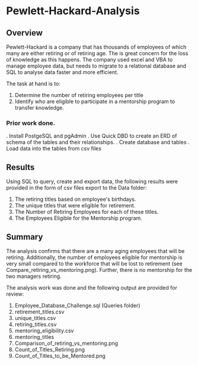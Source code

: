 # Pewlett-Hackard-Analysis

## Overview
Pewlett-Hackard is a company that has thousands of employees of which many are either retiring or of retiring age. The is great concern for the loss of knowledge as this happens. 
The company used excel and VBA to manage employee data, but needs to migrate to a relational database and SQL to analyse data faster and more efficient.

The task at hand is to:

1. Determine the number of retiring employees per title
2. Identify who are eligible to participate in a mentorship program to transfer knowledge.

### Prior work done.

. Install PostgeSQL and pgAdmin
. Use Quick DBD to create an ERD of schema of the tables and their relationships.
. Create database and tables
. Load data into the tables from csv files

## Results

Using SQL to query, create and export data, the following results were provided in the form of csv files export to the Data folder:

1. The retiring titles based on employee's birthdays.
2. The unique titles that were eligible for retirement.
3. The Number of Retiring Employees for each of these titles.
4. The Employees Eligible for the Mentorship program.


## Summary
The analysis confirms that there are a many aging employees that will be retiring. Additionally, the number of employees eligible for mentorship is very small compared to the workforce that will be lost to retirement (see Compare_retiring_vs_mentoring.png). Further, there is no mentorship for the two managers retiring.

The analysis work was done and the following output are provided for review:

1. Employee_Database_Challenge.sql (Queries folder)
2. retirement_titles.csv
3. unique_titles.csv
4. retiring_titles.csv
5. mentoring_eligibility.csv
6. mentoring_titles
7. Comparison_of_retiring_vs_mentoring.png
8. Count_of_Titles_Retiring.png
9. Count_of_Titles_to_be_Mentored.png

